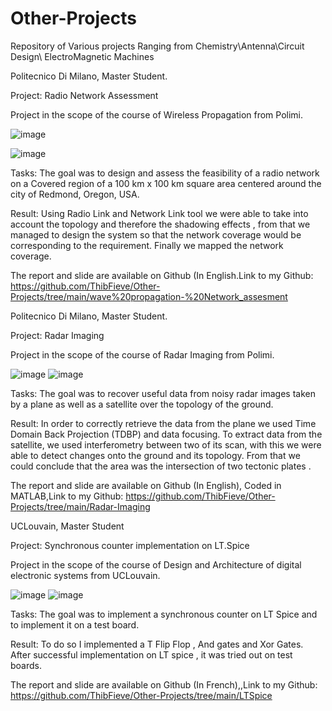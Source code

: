 # Other-Projects


Repository of Various projects Ranging from Chemistry\Antenna\Circuit Design\ ElectroMagnetic Machines







Politecnico Di Milano, Master Student.

Project: Radio Network Assessment  

Project in the scope of the course of Wireless Propagation from Polimi. 

![image](https://user-images.githubusercontent.com/17762123/121311061-52bb7080-c904-11eb-83a3-bb714c7851e0.png)

![image](https://user-images.githubusercontent.com/17762123/121311072-5818bb00-c904-11eb-8e88-9778d1b91564.png)



Tasks: The goal was to design and assess the feasibility of a radio network on a Covered region of a 100 km x 100 km square area centered around the city of Redmond, Oregon, USA.

Result: Using Radio Link and Network Link tool we were able to take into account the topology and therefore the shadowing effects , from that we managed to design the system so that the network coverage would be  corresponding to the requirement. Finally we mapped the network coverage.
   

The report and slide are available on Github (In English.Link to my Github:  https://github.com/ThibFieve/Other-Projects/tree/main/wave%20propagation-%20Network_assesment










Politecnico Di Milano, Master Student.

Project: Radar Imaging 

Project in the scope of the course of Radar Imaging from Polimi. 


![image](https://user-images.githubusercontent.com/17762123/121311149-6d8de500-c904-11eb-924a-0efc2e75f5ac.png)
![image](https://user-images.githubusercontent.com/17762123/121311174-72eb2f80-c904-11eb-8b80-66a9643575df.png)

Tasks: The goal was to recover useful data from noisy radar images taken by a plane as well as a satellite over the topology of the ground. 

Result: In order to correctly retrieve the data from the plane  we used Time Domain Back Projection (TDBP) and data focusing.
To extract data from the satellite, we used interferometry between two of its scan, with this we were able to detect changes onto the ground and its topology. From that we could conclude that the area was the intersection of two tectonic plates
.  




The report and slide are available on Github (In English), Coded in MATLAB,Link to my Github:  https://github.com/ThibFieve/Other-Projects/tree/main/Radar-Imaging












UCLouvain, Master Student

Project: Synchronous counter implementation on LT.Spice

Project in the scope of the course of Design and Architecture of digital electronic systems from UCLouvain. 

![image](https://user-images.githubusercontent.com/17762123/121311291-901ffe00-c904-11eb-88c3-9a47287ce07f.png)
![image](https://user-images.githubusercontent.com/17762123/121311308-93b38500-c904-11eb-9716-35e3cf63e87a.png)


Tasks: The goal was to implement a synchronous counter on LT Spice and to implement it on a test board.

Result: To do so I implemented a T Flip Flop , And gates and Xor Gates. After successful implementation on LT spice , it was tried out on test boards.
  
The report and slide are available on Github (In French),,Link to my Github:  https://github.com/ThibFieve/Other-Projects/tree/main/LTSpice


